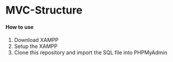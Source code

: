 # MVC-Structure
 
#### How to use

1. Download XAMPP
2. Setup the XAMPP
3. Clone this repository and import the SQL file into PHPMyAdmin

